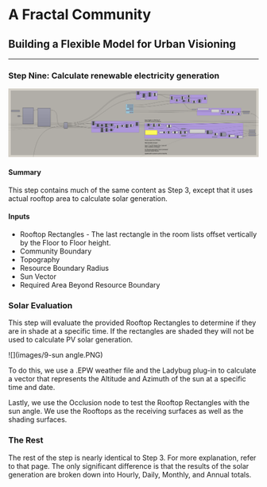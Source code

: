 # A Fractal Community
## Building a Flexible Model for Urban Visioning
---

### Step Nine: Calculate renewable electricity generation
![](images/9-renewables.PNG)
#### Summary
This step contains much of the same content as Step 3, except that it uses actual rooftop area to calculate solar generation. 

#### Inputs
- Rooftop Rectangles - The last rectangle in the room lists offset vertically by the Floor to Floor height.
- Community Boundary
- Topography
- Resource Boundary Radius
- Sun Vector
- Required Area Beyond Resource Boundary

### Solar Evaluation
This step will evaluate the provided Rooftop Rectangles to determine if they are in shade at a specific time. If the rectangles are shaded they will not be used to calculate PV solar generation. 

![](images/9-sun angle.PNG)

To do this, we use a .EPW weather file and the Ladybug plug-in to calculate a vector that represents the Altitude and Azimuth of the sun at a specific time and date. 

Lastly, we use the Occlusion node to test the Rooftop Rectangles with the sun angle. We use the Rooftops as the receiving surfaces as well as the shading surfaces. 

### The Rest
The rest of the step is nearly identical to Step 3. For more explanation, refer to that page. The only significant difference is that the results of the solar generation are broken down into Hourly, Daily, Monthly, and Annual totals. 